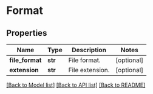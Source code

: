# Format

## Properties
Name | Type | Description | Notes
------------ | ------------- | ------------- | -------------
**file_format** | **str** | File format. | [optional] 
**extension** | **str** | File extension. | [optional] 

[[Back to Model list]](../README.md#documentation-for-models) [[Back to API list]](../README.md#documentation-for-api-endpoints) [[Back to README]](../README.md)


